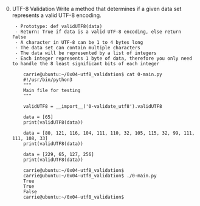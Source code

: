 0. UTF-8 Validation
    Write a method that determines if a given data set represents a valid UTF-8 encoding.

        - Prototype: def validUTF8(data)
        - Return: True if data is a valid UTF-8 encoding, else return False
        - A character in UTF-8 can be 1 to 4 bytes long
        - The data set can contain multiple characters
        - The data will be represented by a list of integers
        - Each integer represents 1 byte of data, therefore you only need to handle the 8 least significant bits of each integer

    ```
        carrie@ubuntu:~/0x04-utf8_validation$ cat 0-main.py
        #!/usr/bin/python3
        """
        Main file for testing
        """

        validUTF8 = __import__('0-validate_utf8').validUTF8

        data = [65]
        print(validUTF8(data))

        data = [80, 121, 116, 104, 111, 110, 32, 105, 115, 32, 99, 111, 111, 108, 33]
        print(validUTF8(data))

        data = [229, 65, 127, 256]
        print(validUTF8(data))
    ```
    ```
        carrie@ubuntu:~/0x04-utf8_validation$
        carrie@ubuntu:~/0x04-utf8_validation$ ./0-main.py
        True
        True
        False
        carrie@ubuntu:~/0x04-utf8_validation$
    ```
    